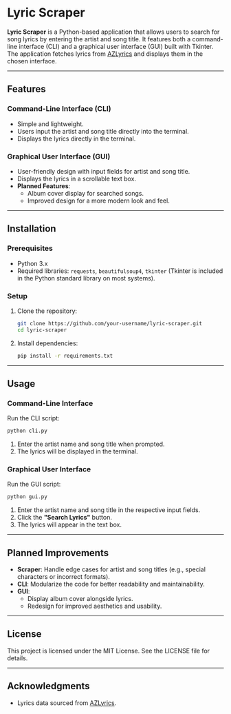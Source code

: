 
# Lyric Scraper

**Lyric Scraper** is a Python-based application that allows users to search for song lyrics by entering the artist and song title. It features both a command-line interface (CLI) and a graphical user interface (GUI) built with Tkinter. The application fetches lyrics from [AZLyrics](https://www.azlyrics.com/) and displays them in the chosen interface.

---

## Features

### Command-Line Interface (CLI)
- Simple and lightweight.
- Users input the artist and song title directly into the terminal.
- Displays the lyrics directly in the terminal.

### Graphical User Interface (GUI)
- User-friendly design with input fields for artist and song title.
- Displays the lyrics in a scrollable text box.
- **Planned Features**:
  - Album cover display for searched songs.
  - Improved design for a more modern look and feel.

---

## Installation

### Prerequisites
- Python 3.x
- Required libraries: `requests`, `beautifulsoup4`, `tkinter` (Tkinter is included in the Python standard library on most systems).

### Setup
1. Clone the repository:
   ```bash
   git clone https://github.com/your-username/lyric-scraper.git
   cd lyric-scraper
   ```

2. Install dependencies:
   ```bash
   pip install -r requirements.txt
   ```

---

## Usage

### Command-Line Interface
Run the CLI script:
```bash
python cli.py
```
1. Enter the artist name and song title when prompted.
2. The lyrics will be displayed in the terminal.

### Graphical User Interface
Run the GUI script:
```bash
python gui.py
```
1. Enter the artist name and song title in the respective input fields.
2. Click the **"Search Lyrics"** button.
3. The lyrics will appear in the text box.

---

## Planned Improvements
- **Scraper**: Handle edge cases for artist and song titles (e.g., special characters or incorrect formats).
- **CLI**: Modularize the code for better readability and maintainability.
- **GUI**:
  - Display album cover alongside lyrics.
  - Redesign for improved aesthetics and usability.

---


## License
This project is licensed under the MIT License. See the LICENSE file for details.

---

## Acknowledgments
- Lyrics data sourced from [AZLyrics](https://www.azlyrics.com/).
